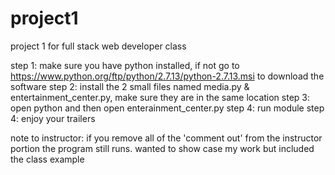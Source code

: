 # project1
project 1 for full stack web developer class

step 1: make sure you have python installed, if not go to https://www.python.org/ftp/python/2.7.13/python-2.7.13.msi to download the software
step 2: install the 2 small files named media.py & entertainment_center.py, make sure they are in the same location
step 3: open python and then open enterainment_center.py
step 4: run module
step 4: enjoy your trailers

note to instructor: if you remove all of the 'comment out' from the instructor portion the program still runs. wanted to show case my work but included the class example
